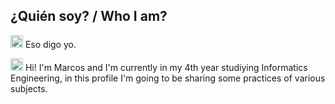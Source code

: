 ## ¿Quién soy? / Who I am?
<img src="https://cdn-icons-png.flaticon.com/512/330/330557.png" width="20px" alt="ES"/>   Eso digo yo.

<img src="https://cdn-icons-png.flaticon.com/512/330/330425.png" width="20px" alt="ENG"/> Hi! I'm Marcos and I'm currently in my 4th year studiying Informatics Engineering, in this profile I'm going to be sharing some practices of various subjects.
